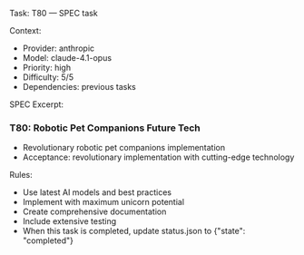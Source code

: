 Task: T80 — SPEC task

Context:
- Provider: anthropic
- Model: claude-4.1-opus
- Priority: high
- Difficulty: 5/5
- Dependencies: previous tasks

SPEC Excerpt:

### T80: Robotic Pet Companions   Future Tech
- Revolutionary robotic pet companions implementation
- Acceptance: revolutionary implementation with cutting-edge technology

Rules:
- Use latest AI models and best practices
- Implement with maximum unicorn potential
- Create comprehensive documentation
- Include extensive testing
- When this task is completed, update status.json to {"state": "completed"}
